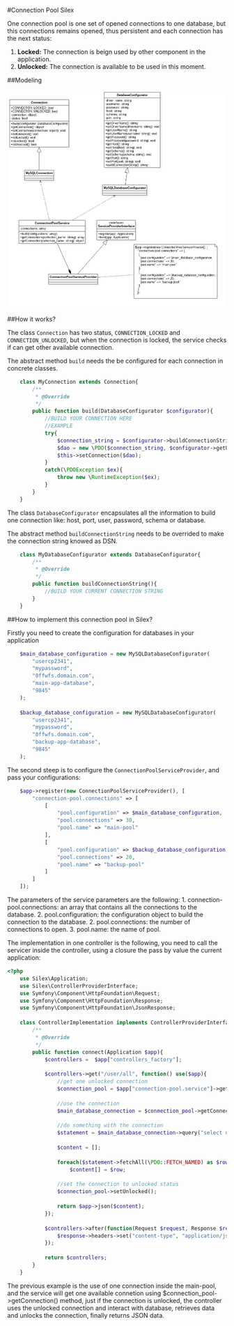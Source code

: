 #Connection Pool Silex

One connection pool is one set of opened connections to one database, but this connections remains opened, thus persistent and each connection has the next status:

1. **Locked:** The connection is beign used by other component in the application.
2. **Unlocked:** The connection is available to be used in this moment.

##Modeling

![uml class diagram](https://raw.githubusercontent.com/captaincode0/connection-pool-silex/master/diagram.jpg)

##How it works?

The class `Connection` has two status, `CONNECTION_LOCKED` and `CONNECTION_UNLOCKED`, but when the connection is locked, the service checks if can get other available connection.

The abstract method `build` needs the be configured for each connection in concrete classes.

```php
    class MyConnection extends Connection{
        /**
         * @Override
         */
        public function build(DatabaseConfigurator $configurator){
            //BUILD YOUR CONNECTION HERE
            //EXAMPLE
            try{
                $connection_string = $configurator->buildConnectionString();
                $dao = new \PDO($connection_string, $configurator->getUserName(), $configurator->getPassword());
                $this->setConnection($dao);
            }
            catch(\PDOException $ex){
                throw new \RuntimeException($ex);
            }
        }
    }
```

The class `DatabaseConfigurator` encapsulates all the information to build one connection like: host, port, user, password, schema or database.

The abstract method `buildConnectionString` needs to be overrided to make the connection string knowed as DSN.

```php
    class MyDatabaseConfigurator extends DatabaseConfigurator{
        /**
         * @Override
         */
        public function buildConnectionString(){
            //BUILD YOUR CURRENT CONNECTION STRING
        }
    }
```

##How to implement this connection pool in Silex?

Firstly you need to create the configuration for databases in your application

```php
    $main_database_configuration = new MySQLDatabaseConfigurator(
        "usercp2341",
        "mypassword",
        "0ffwfs.domain.com",
        "main-app-database",
        "9845"
    );

    $backup_database_configuration = new MySQLDatabaseConfigurator(
        "usercp2341",
        "mypassword",
        "0ffwfs.domain.com",
        "backup-app-database",
        "9845"
    );
```

The second steep is to configure the `ConnectionPoolServiceProvider`, and pass your configurations:

```php
    $app->register(new ConnectionPoolServiceProvider(), [
        "connection-pool.connections" => [
            [
                "pool.configuration" => $main_database_configuration,
                "pool.connections" => 30,
                "pool.name" => "main-pool"
            ],
            [
                "pool.configuration" => $backup_database_configuration,
                "pool.connections" => 20,
                "pool.name" => "backup-pool"
            ]
        ]   
    ]);
```

The parameters of the service parameters are the following:
    1. connection-pool.connections: an array that contains all the connections to the database.
    2. pool.configuration: the configuration object to build the connection to the database.
    2. pool.connections: the number of connections to open.
    3. pool.name: the name of pool.

The implementation in one controller is the following, you need to call the servicer inside the controller, using a closure the pass by value the current application:

```php
<?php
    use Silex\Application;
    use Silex\ControllerProviderInterface;
    use Symfony\Component\HttpFoundation\Request;
    use Symfony\Component\HttpFoundation\Response;
    use Symfony\Component\HttpFoundation\JsonResponse;

    class ControllerImplementation implements ControllerProviderInterface{  
        /**
         * @Override
         */
        public function connect(Application $app){
            $controllers =  $app["controllers_factory"];

            $controllers->get("/user/all", function() use($app){
                //get one unlocked connection
                $connection_pool = $app["connection-pool.service"]->getConnection("main-pool");

                //use the connection
                $main_database_connection = $connection_pool->getConnection();

                //do something with the connection
                $statement = $main_database_connection->query("select users.id, users.email, users.name users.facebookapitoken from users left join articles as ar on articles.userid = users.id and articles.number>5");

                $content = [];

                foreach($statement->fetchAll(\PDO::FETCH_NAMED) as $row)
                    $content[] = $row;

                //set the connection to unlocked status
                $connection_pool->setUnlocked();

                return $app->json($content);
            });

            $controllers->after(function(Request $request, Response $response) use($app){
                $response->headers->set("content-type", "application/json");
            });

            return $controllers;
        }
    }
```

The previous example is the use of one connection inside the main-pool, and the service will get one available connetion using $connection_pool->getConnection() method, just if the connection is unlocked, the controller uses the unlocked connection and interact with database, retrieves data and unlocks the connection, finally returns JSON data.